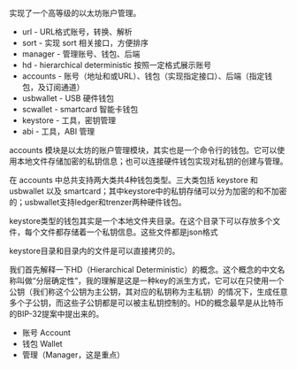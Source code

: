 实现了一个高等级的以太坊账户管理。

* url - URL格式账号，转换、解析
* sort - 实现 sort 相关接口，方便排序
* manager - 管理账号、钱包、后端
* hd - hierarchical deterministic 按照一定格式展示账号
* accounts - 账号（地址和或URL）、钱包（实现指定接口）、后端（指定钱包，及订阅通道）
* usbwallet - USB 硬件钱包
* scwallet - smartcard 智能卡钱包
* keystore - 工具，密钥管理
* abi - 工具，ABI 管理

accounts 模块是以太坊的账户管理模块，其实也是一个命令行的钱包。它可以使用本地文件存储加密的私钥信息；也可以连接硬件钱包实现对私钥的创建与管理。

在 accounts 中总共支持两大类共4种钱包类型。三大类包括 keystore 和 usbwallet 以及 smartcard；其中keystore中的私钥存储可以分为加密的和不加密的；usbwallet支持ledger和trenzer两种硬件钱包。

keystore类型的钱包其实是一个本地文件夹目录。在这个目录下可以存放多个文件，每个文件都存储着一个私钥信息。这些文件都是json格式

keystore目录和目录内的文件是可以直接拷贝的。

我们首先解释一下HD（Hierarchical Deterministic）的概念。这个概念的中文名称叫做“分层确定性”，我的理解是这是一种key的派生方式，它可以在只使用一个公钥（我们称这个公钥为主公钥，其对应的私钥称为主私钥）的情况下，生成任意多个子公钥，而这些子公钥都是可以被主私钥控制的。HD的概念最早是从比特币的BIP-32提案中提出来的。

* 账号 Account
* 钱包 Wallet
* 管理（Manager，这是重点）



